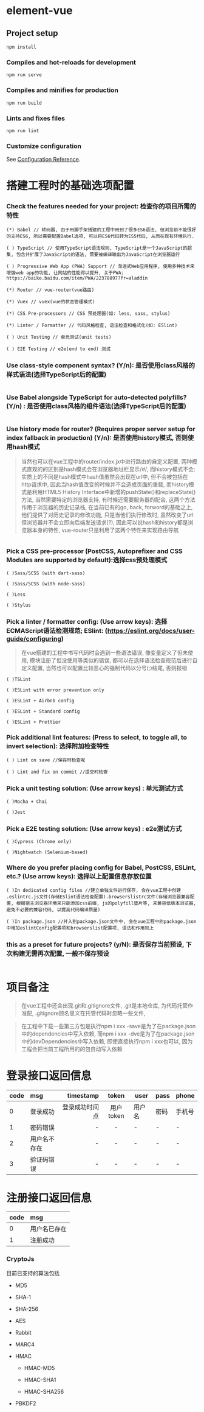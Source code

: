 # element-vue

## Project setup
```
npm install
```

### Compiles and hot-reloads for development
```
npm run serve
```

### Compiles and minifies for production
```
npm run build
```

### Lints and fixes files
```
npm run lint
```

### Customize configuration
See [Configuration Reference](https://cli.vuejs.org/config/).


# 搭建工程时的基础选项配置

### Check the features needed for your project: 检查你的项目所需的特性

```
(*) Babel // 转码器, 由于用脚手架搭建的工程中用到了很多ES6语法, 但浏览前不能很好的支持ES6, 所以需要配置Babel选项, 可以将ES6代码转为ES5代码, 从而在现有环境执行.

( ) TypeScript // 使用TypeScript语法规则, TypeScript是一个JavaScript的超集, 包含并扩展了JavaScript的语法, 需要被编译输出为JavaScript在浏览器运行

( ) Progressive Web App (PWA) Support // 渐进式Web应用程序, 使用多种技术来增强web app的功能, 让网站的性能得以提升, 关于PWA: https://baike.baidu.com/item/PWA/22378897?fr=aladdin

(*) Router // vue-router(vue路由)

(*) Vuex // vuex(vue的状态管理模式)

(*) CSS Pre-processors // CSS 预处理器(如: less, sass, stylus)

(*) Linter / Formatter // 代码风格检查, 语法检查和格式化(如: ESlint)

( ) Unit Testing // 单元测试(unit tests)

( ) E2E Testing // e2e(end to end) 测试
```

### Use class-style component syntax? (Y/n): 是否使用class风格的样式语法(选择TypeScript后的配置)

```

```

### Use Babel alongside TypeScript for auto-detected polyfills? (Y/n) : 是否使用class风格的组件语法(选择TypeScript后的配置)

```

```

### Use history mode for router? (Requires proper server setup for index fallback in production) (Y/n): 是否使用history模式, 否则使用hash模式

> 当然也可以在vue工程中的router/index.jx中进行路由的自定义配置, 两种模式直观的的区别是hash模式会在浏览器地址栏显示/#/, 而history模式不会; 实质上的不同是hash模式中hash值虽然会出现在url中, 但不会被包括在http请求中, 因此当hash值改变的时候并不会造成页面的重载, 而history模式是利用HTML5 History Interface中新增的pushState()和replaceState()方法, 当然需要特定的浏览器支持, 有时候还需要服务器的配合, 这两个方法作用于浏览器的历史记录栈, 在当前已有的go, back, forword的基础之上, 他们提供了对历史记录的修改功能, 只是当他们执行修改时, 虽然改变了url但浏览器并不会立即向后端发送请求(?), 因此可以说hash和history都是浏览器本身的特性, vue-router只是利用了这两个特性来实现路由导航

```

```

### Pick a CSS pre-processor (PostCSS, Autoprefixer and CSS Modules are supported by default):选择css预处理模式

```
( )Sass/SCSS (with dart-sass)

( )Sass/SCSS (with node-sass)

( )Less

( )Stylus
```

### Pick a linter / formatter config: (Use arrow keys): 选择ECMAScript语法检测规范; ESlint: (https://eslint.org/docs/user-guide/configuring)

> 在vue搭建的工程中书写代码时会遇到一些语法错误, 像变量定义了但未使用, 模块注册了但没使用等类似的错误, 都可以在选择语法检查规范后进行自定义配置, 当然也可以配置比较恶心的强制代码以分号(;)结尾, 否则报错

```
( )TSLint

( )ESLint with error prevention only

( )ESLint + Airbnb config

( )ESLint + Standard config

( )ESLint + Prettier
```

### Pick additional lint features: (Press to select, to toggle all, to invert selection): 选择附加检查特性

```
( ) Lint on save //保存时检查呢

( ) Lint and fix on commit //提交时检查
```

### Pick a unit testing solution: (Use arrow keys) : 单元测试方式

```
( )Mocha + Chai

( )Jest
```

### Pick a E2E testing solution: (Use arrow keys) : e2e测试方式

```
( )Cypress (Chrome only)

( )Nightwatch (Selenium-based)
```

### Where do you prefer placing config for Babel, PostCSS, ESLint, etc.? (Use arrow keys): 选择以上配置信息存放位置

```
( )In dedicated config files //建立单独文件进行保存, 会在vue工程中创建 .eslintrc.js文件(存储ESlint语法检查配置).browserslistrc文件(存储浏览器兼容配置, 根据宿主浏览器环境来只能添加css前缀, js的polyfill垫片等, 来兼容低版本浏览器, 避免不必要的兼容代码, 以提高代码编译质量)

( )In package.json //并入到package.json文件中, 会在vue工程中的package.json中增加eslintConfig配置项和browserslist配置项, 语法和作用同上
```

### this as a preset for future projects? (y/N): 是否保存当前预设, 下次构建无需再次配置, 一般不保存预设

```

```


# 项目备注

> 在vue工程中还会出现.git和.gitignore文件, .git是本地仓库, 为代码托管作准配, .gitignore顾名思义在托管代码时忽略一些文件,

> 在工程中下载一些第三方包是执行npm i xxx -save是为了在package.json中的dependencies中写入依赖, 而npm i xxx -dve是为了在package.json中的devDependencies中写入依赖, 即使直接执行npm i xxx也可以, 因为工程会把当前工程所用的的包自动写入依赖


# 登录接口返回信息

| code | msg | timestamp | token | user | pass | phone |
| - | :- | -: | :-: | - | - | - |
| 0 | 登录成功 | 登录成功时间点 | 用户token | 用户名 | 密码 | 手机号 |
| 1 | 密码错误 | - | - | - | - | - |
| 2 | 用户名不存在 | - | - | - | - | - |
| 3 | 验证码错误 | - | - | - | - | - |


# 注册接口返回信息

| code | msg |
| - | :- |
| 0 | 用户名已存在 |
| 1 | 注册成功 |


### CryptoJs

目前已支持的算法包括

- MD5

- SHA-1

- SHA-256

- AES

- Rabbit

- MARC4

- HMAC

    - HMAC-MD5

    - HMAC-SHA1

    - HMAC-SHA256

- PBKDF2
